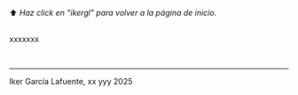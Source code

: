 ⬆️ _Haz click en "ikergl" para volver a la página de inicio._ <br><br>

xxxxxxx

<br>

___
Iker García Lafuente, xx yyy 2025
